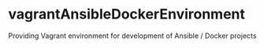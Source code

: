 # vagrantAnsibleDockerEnvironment
Providing Vagrant environment for development of Ansible / Docker projects

